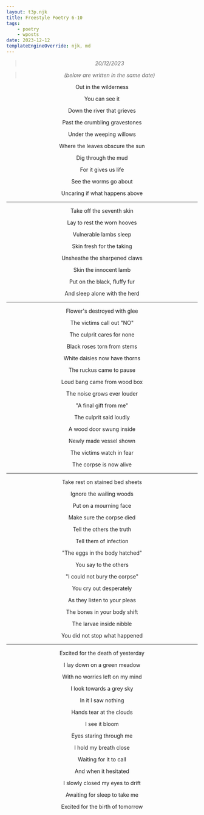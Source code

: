 ```yaml
---
layout: t3p.njk
title: Freestyle Poetry 6-10
tags:
    - poetry
    - wposts
date: 2023-12-12
templateEngineOverride: njk, md
---
```

<style>
   p{
    text-align: center;
   }
</style>

> *20/12/2023*

> *(below are written in the same date)*

Out in the wilderness

You can see it

Down the river that grieves

Past the crumbling gravestones

Under the weeping willows

Where the leaves obscure the sun

Dig through the mud

For it gives us life

See the worms go about

Uncaring if what happens above

---

Take off the seventh skin

Lay to rest the worn hooves

Vulnerable lambs sleep

Skin fresh for the taking

Unsheathe the sharpened claws

Skin the innocent lamb

Put on the black, fluffy fur

And sleep alone with the herd

---

Flower's destroyed with glee

The victims call out "NO"

The culprit cares for none

Black roses torn from stems

White daisies now have thorns

The ruckus came to pause

Loud bang came from wood box

The noise grows ever louder

"A final gift from me"

The culprit said loudly

A wood door swung inside

Newly made vessel shown

The victims watch in fear

The corpse is now alive

---

Take rest on stained bed sheets

Ignore the wailing woods

Put on a mourning face

Make sure the corpse died

Tell the others the truth

Tell them of infection

"The eggs in the body hatched"

You say to the others

"I could not bury the corpse"

You cry out desperately

As they listen to your pleas

The bones in your body shift

The larvae inside nibble

You did not stop what happened

---

Excited for the death of yesterday

I lay down on a green meadow

With no worries left on my mind

I look towards a grey sky

In it I saw nothing

Hands tear at the clouds

I see it bloom

Eyes staring through me

I hold my breath close

Waiting for it to call

And when it hesitated

I slowly closed my eyes to drift

Awaiting for sleep to take me

Excited for the birth of tomorrow